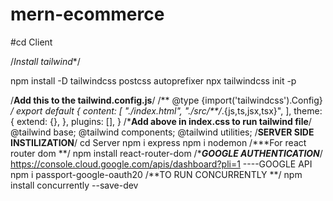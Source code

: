 # mern-ecommerce
 #cd Client 

/*Install tailwind**/

npm install -D tailwindcss postcss autoprefixer
npx tailwindcss init -p

/**Add this to the tailwind.config.js**/
/** @type {import('tailwindcss').Config} */
export default {
  content: [
    "./index.html",
    "./src/**/*.{js,ts,jsx,tsx}",
  ],
  theme: {
    extend: {},
  },
  plugins: [],
}
/***Add above in index.css to run tailwind file**/
@tailwind base;
@tailwind components;
@tailwind utilities;
/**SERVER SIDE INSTILIZATION**/
cd Server
npm i express
npm i nodemon
/***For react router dom **/
npm install react-router-dom 
/****GOOGLE AUTHENTICATION***/
https://console.cloud.google.com/apis/dashboard?pli=1 ----GOOGLE API
npm i passport-google-oauth20
/**TO RUN CONCURRENTLY **/
npm install concurrently --save-dev



